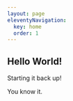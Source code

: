 ```yaml
---
layout: page
eleventyNavigation:
  key: home
  order: 1
---
```


## Hello World!
Starting it back up!

You know it.